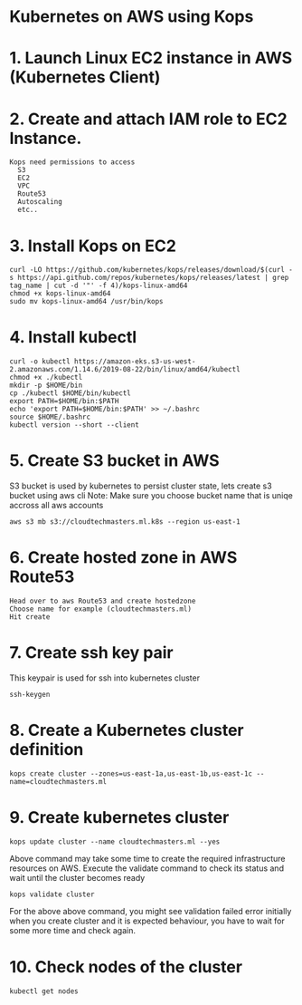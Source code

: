 # Kubernetes on AWS using Kops
# 1. Launch Linux EC2 instance in AWS (Kubernetes Client)
# 2. Create and attach IAM role to EC2 Instance.
	Kops need permissions to access
	  S3
	  EC2
	  VPC
	  Route53
	  Autoscaling
	  etc..
# 3. Install Kops on EC2
	curl -LO https://github.com/kubernetes/kops/releases/download/$(curl -s https://api.github.com/repos/kubernetes/kops/releases/latest | grep tag_name | cut -d '"' -f 4)/kops-linux-amd64
	chmod +x kops-linux-amd64
	sudo mv kops-linux-amd64 /usr/bin/kops
# 4. Install kubectl
	curl -o kubectl https://amazon-eks.s3-us-west-2.amazonaws.com/1.14.6/2019-08-22/bin/linux/amd64/kubectl
	chmod +x ./kubectl
	mkdir -p $HOME/bin
	cp ./kubectl $HOME/bin/kubectl
	export PATH=$HOME/bin:$PATH
	echo 'export PATH=$HOME/bin:$PATH' >> ~/.bashrc
	source $HOME/.bashrc
	kubectl version --short --client
# 5. Create S3 bucket in AWS
S3 bucket is used by kubernetes to persist cluster state, lets create s3 bucket using aws cli Note: Make sure you choose bucket name that is uniqe accross all aws accounts

	aws s3 mb s3://cloudtechmasters.ml.k8s --region us-east-1
# 6. Create hosted zone in AWS Route53
	Head over to aws Route53 and create hostedzone
	Choose name for example (cloudtechmasters.ml)
	Hit create
# 7. Create ssh key pair
This keypair is used for ssh into kubernetes cluster

	ssh-keygen
# 8. Create a Kubernetes cluster definition
	kops create cluster --zones=us-east-1a,us-east-1b,us-east-1c --name=cloudtechmasters.ml
# 9. Create kubernetes cluster
	kops update cluster --name cloudtechmasters.ml --yes
Above command may take some time to create the required infrastructure resources on AWS. Execute the validate command to check its status and wait until the cluster becomes ready

	kops validate cluster
For the above above command, you might see validation failed error initially when you create cluster and it is expected behaviour, you have to wait for some more time and check again.

# 10. Check nodes of the cluster
	kubectl get nodes
